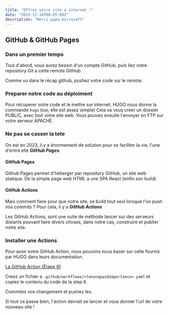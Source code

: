 ```yaml
---
title: "Offrez votre site a internet !"
date: "2023-11-14T00:05:00Z"
description: "Merci papa microsoft"
---
```


## GitHub & GitHub Pages

### Dans un premier temps

Tout d'abord, vous aurez besoin d'un compte GitHub, puis liez votre repository Git a cette remote GitHub.

Comme vu dans le récap github, pushez votre code sur le remote.

### Preparer notre code au déploiment

Pour récuperer votre code et le mettre sur internet, HUGO nous donne la commande `hugo` (oui, elle est assez simple)
Cela va vous creer un dossier PUBLIC, avec tout votre site web.
Vous pouvez ensuite l'envoyer en FTP sur votre serveur APACHE.

### Ne pas se casser la tete

On est en 2023, il y a énormement de solution pour se faciliter la vie, l'une d'entre elle **_GitHub Pages_**

#### GitHub Pages

Github Pages permet d'heberger par repository GitHub, un site web statique.
De la simple page web HTML a une SPA React (enfin son build)

#### GitHub Actions

Mais comment faire pour que notre site, se build tout seul lorsque l'on push nos commits ?
Pour cela, il y a **_GitHub Actions_**

Les GitHub Actions, sont une suite de méthode lancer sur des serveurs distants pouvant faire divers choses, dans notre cas, construire et publier notre site.

### Installer une Actions

Pour avoir notre GitHub Action, nous pouvons nous baser sur celle fournis par HUGO dans leurs documentation.

[La GitHub Action (Étape 6)](https://gohugo.io/hosting-and-deployment/hosting-on-github/)

Creez un fichier a `.github/workflows/<lenonapasdimportance>.yaml` et copiez le contenu du code de la step 6.

Commitez vos changement et pushez les.

Si tout ce passe bien, l'action devrait se lancer et vous donner l'url de votre nouveau site !
